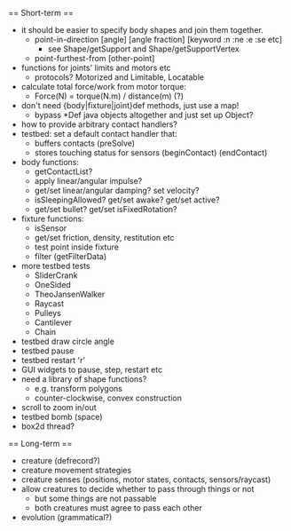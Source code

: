 
== Short-term ==

* it should be easier to specify body shapes and join them together.
  * point-in-direction [angle] [angle fraction] [keyword :n :ne :e :se etc]
    * see Shape/getSupport and Shape/getSupportVertex
  * point-furthest-from [other-point]
* functions for joints' limits and motors etc
  * protocols? Motorized and Limitable, Locatable
* calculate total force/work from motor torque:
  * Force(N) = torque(N.m) / distance(m)   (?)
* don't need {body|fixture|joint}def methods, just use a map!
  * bypass *Def java objects altogether and just set up Object?
* how to provide arbitrary contact handlers?
* testbed: set a default contact handler that:
  * buffers contacts (preSolve)
  * stores touching status for sensors (beginContact) (endContact)
* body functions:
  * getContactList?
  * apply linear/angular impulse?
  * get/set linear/angular damping? set velocity?
  * isSleepingAllowed? get/set awake? get/set active?
  * get/set bullet? get/set isFixedRotation?
* fixture functions:
  * isSensor
  * get/set friction, density, restitution etc
  * test point inside fixture
  * filter (getFilterData)
* more testbed tests
  * SliderCrank
  * OneSided
  * TheoJansenWalker
  * Raycast
  * Pulleys
  * Cantilever
  * Chain
* testbed draw circle angle
* testbed pause
* testbed restart 'r'
* GUI widgets to pause, step, restart etc
* need a library of shape functions?
  * e.g. transform polygons
  * counter-clockwise, convex construction
* scroll to zoom in/out
* testbed bomb (space)
* box2d thread?

== Long-term ==

* creature (defrecord?)
* creature movement strategies
* creature senses (positions, motor states, contacts, sensors/raycast)
* allow creatures to decide whether to pass through things or not
  * but some things are not passable
  * both creatures must agree to pass each other
* evolution (grammatical?)

